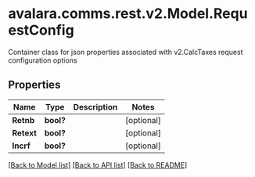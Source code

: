 # avalara.comms.rest.v2.Model.RequestConfig
Container class for json properties associated with v2.CalcTaxes request configuration options
## Properties

Name | Type | Description | Notes
------------ | ------------- | ------------- | -------------
**Retnb** | **bool?** |  | [optional] 
**Retext** | **bool?** |  | [optional] 
**Incrf** | **bool?** |  | [optional] 

[[Back to Model list]](../README.md#documentation-for-models) [[Back to API list]](../README.md#documentation-for-api-endpoints) [[Back to README]](../README.md)

